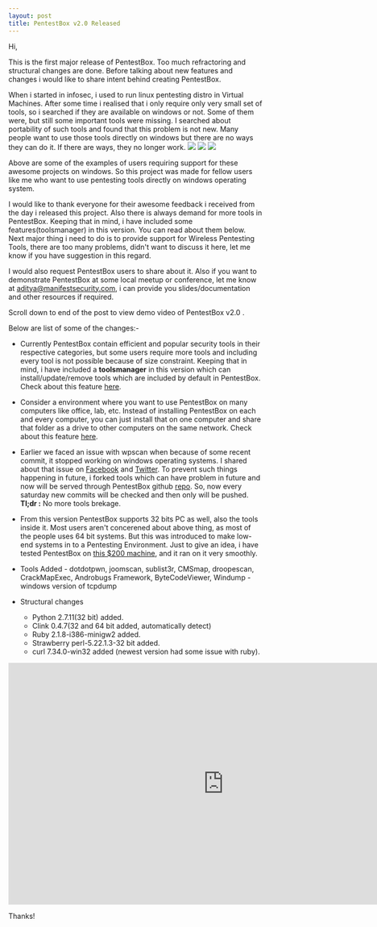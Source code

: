 ```yaml
---
layout: post
title: PentestBox v2.0 Released
---
```


Hi,

This is the first major release of PentestBox. Too much refractoring and structural changes are done. Before talking about new features and changes i would like to share intent behind creating PentestBox.

When i started in infosec, i used to run linux pentesting distro in Virtual Machines. After some time i realised that i only require only very small set of tools, so i searched if they are available on windows or not. Some of them were, but still some important tools were missing. I searched about portability of such tools and found that this problem is not new. Many people want to use those tools directly on windows but there are no ways they can do it. If there are ways, they no longer work.
![](https://i.imgur.com/ucvYAHL.png)
![](https://i.imgur.com/TM4dl6O.png)
![](https://i.imgur.com/Oaiq7d8.png)

Above are some of the examples of users requiring support for these awesome projects on windows. So this project was made for fellow users like me who want to use pentesting tools directly on windows operating system.

I would like to thank everyone for their awesome feedback i received from the day i released this project. Also there is always demand for more tools in PentestBox. Keeping that in mind, i have included some features(toolsmanager) in this version. You can read about them below. Next major thing i need to do is to provide support for Wireless Pentesting Tools, there are too many problems, didn't want to discuss it here, let me know if you have suggestion in this regard.

I would also request PentestBox users to share about it. Also if you want to demonstrate PentestBox at some local meetup or conference, let me know at aditya@manifestsecurity.com, i can provide you slides/documentation and other resources if required.

Scroll down to end of the post to view demo video of PentestBox v2.0 .

Below are list of some of the changes:-

* Currently PentestBox contain efficient and popular security tools in their respective categories, but some users require more tools and including every tool is not possible because of size constraint. Keeping that in mind, i have included a **toolsmanager** in this version which can install/update/remove tools which are included by default in PentestBox. Check about this feature [here](https://docs.pentestbox.com/#tools-manager).

* Consider a environment where you want to use PentestBox on many computers like office, lab, etc. Instead of installing PentestBox on each and every computer, you can just install that on one computer and share that folder as a drive to other computers on the same network. Check about this feature [here](https://docs.pentestbox.com/#map-pentestbox-folder-as-network-drive).

* Earlier we faced an issue with wpscan when because of some recent commit, it stopped working on windows operating systems. I shared about that issue on [Facebook](https://www.facebook.com/pentestbox/posts/989758797747476) and [Twitter](https://twitter.com/pentestbox/status/663249934758445056). To prevent such things happening in future, i forked  tools which can have problem in future and now will be served through PentestBox github [repo](https://github.com/pentestbox). So, now every saturday new commits will be checked and then only will be pushed.
	**Tl;dr :** No more tools brekage.

* From this version PentestBox supports 32 bits PC as well, also the tools inside it. Most users aren't concerened about above thing, as most of the people uses 64 bit systems. But this was introduced to make low-end systems in to a Pentesting Environment. Just to give an idea, i have tested PentestBox on [this $200 machine](http://www.amazon.com/ASUS-X205TA-11-6-Laptop-Intel/dp/B00SGS7ZII), and it ran on it very smoothly.

* Tools Added - dotdotpwn, joomscan, sublist3r, CMSmap, droopescan, CrackMapExec, Androbugs Framework, ByteCodeViewer, Windump - windows version of tcpdump

* Structural changes

	* Python 2.7.11(32 bit) added.
    * Clink 0.4.7(32 and 64 bit added, automatically detect)
    * Ruby 2.1.8-i386-minigw2 added.
    * Strawberry perl-5.22.1.3-32 bit added.
    * curl 7.34.0-win32 added (newest version had some issue with ruby).


<iframe width="853" height="480" src="https://www.youtube.com/embed/0-FV3_Jafws" frameborder="0" allowfullscreen></iframe>

Thanks!



